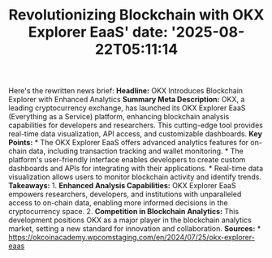 ﻿---
title: "Revolutionizing Blockchain with OKX Explorer EaaS'
date: '2025-08-22T05:11:14"
category: "Markets"
summary: ""
slug: "revolutionizing blockchain with okx explorer eaas"
source_urls:
  - "https://okcoinacademy.wpcomstaging.com/en/2024/07/25/okx-explorer-eaas"
seo:
  title: "Revolutionizing Blockchain with OKX Explorer EaaS | Hash n Hedge'
  description: '"
  keywords: ["news", "markets", "brief"]
---
Here's the rewritten news brief:  **Headline:** OKX Introduces Blockchain Explorer with Enhanced Analytics  **Summary Meta Description:** OKX, a leading cryptocurrency exchange, has launched its OKX Explorer EaaS (Everything as a Service) platform, enhancing blockchain analysis capabilities for developers and researchers. This cutting-edge tool provides real-time data visualization, API access, and customizable dashboards.  **Key Points:**  * The OKX Explorer EaaS offers advanced analytics features for on-chain data, including transaction tracking and wallet monitoring. * The platform's user-friendly interface enables developers to create custom dashboards and APIs for integrating with their applications. * Real-time data visualization allows users to monitor blockchain activity and identify trends.  **Takeaways:**  1. **Enhanced Analysis Capabilities:** OKX Explorer EaaS empowers researchers, developers, and institutions with unparalleled access to on-chain data, enabling more informed decisions in the cryptocurrency space. 2. **Competition in Blockchain Analytics:** This development positions OKX as a major player in the blockchain analytics market, setting a new standard for innovation and collaboration.  **Sources:**  * https://okcoinacademy.wpcomstaging.com/en/2024/07/25/okx-explorer-eaas 
